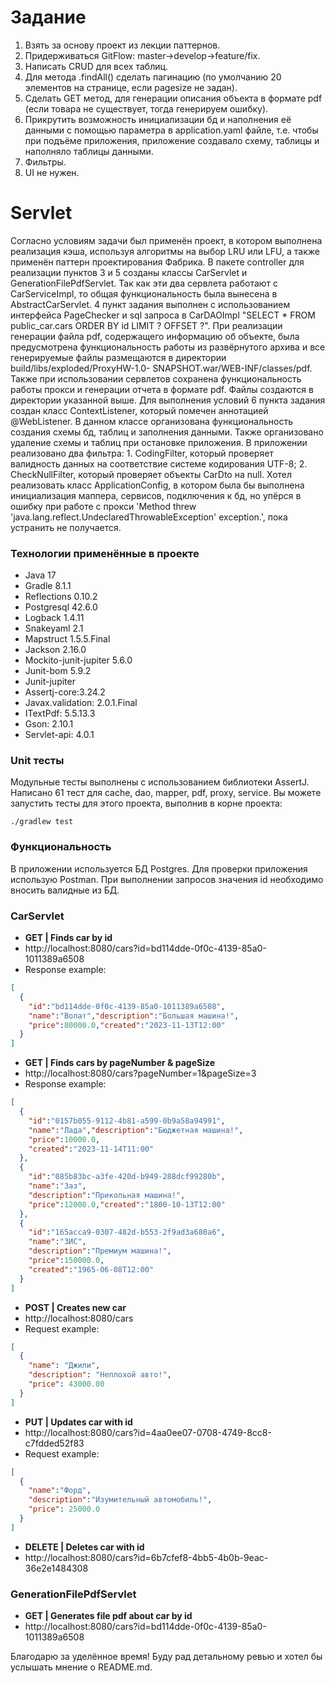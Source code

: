 # Задание

1. Взять за основу проект из лекции паттернов.
2. Придерживаться GitFlow: master->develop->feature/fix.
3. Написать CRUD для всех таблиц.
4. Для метода .findAll() сделать пагинацию (по умолчанию 20 элементов
на странице, если pagesize не задан).
5. Сделать GET метод, для генерации описания объекта в формате pdf (если 
товара не существует, тогда генерируем ошибку).
6. Прикрутить возможность инициализации бд и наполнения её данными с помощью 
параметра в application.yaml файле, т.е. чтобы при подъёме приложения, приложение 
создавало схему, таблицы и наполняло таблицы данными.
7. Фильтры.
8. UI не нужен.

# Servlet

Согласно условиям задачи был применён проект, в котором выполнена реализация кэша, используя алгоритмы на выбор LRU или LFU,
а также применён паттерн проектирования Фабрика.
В пакете controller для реализации пунктов 3 и 5 созданы классы CarServlet и GenerationFilePdfServlet. Так как эти два
сервлета работают с CarServiceImpl, то общая функциональность была вынесена в AbstractCarServlet. 
4 пункт задания выполнен с использованием интерфейса PageChecker и sql запроса в CarDAOImpl 
"SELECT * FROM public_car.cars ORDER BY id LIMIT ? OFFSET ?".
При реализации генерации файла pdf, содержащего информацию об объекте, была предусмотрена функциональность работы из 
развёрнутого архива и все генерируемые файлы размещаются в директории build/libs/exploded/ProxyHW-1.0-
SNAPSHOT.war/WEB-INF/classes/pdf. 
Также при использовании сервлетов сохранена функциональность работы прокси и генерации отчета в формате pdf. Файлы
создаются в директории указанной выше.
Для выполнения условий 6 пункта задания создан класс ContextListener, который помечен аннотацией @WebListener. В данном
классе организована функциональность создания схемы бд, таблиц и заполнения данными. Также организовано удаление схемы
и таблиц при остановке приложения. 
В приложении реализовано два фильтра: 1. CodingFilter, который проверяет валидность данных на соответствие системе 
кодирования UTF-8; 2. CheckNullFilter, который проверяет объекты CarDto на null.
Хотел реализовать класс ApplicationConfig, в котором была бы выполнена инициализация маппера, сервисов, подключения к бд, 
но упёрся в ошибку при работе с прокси 'Method threw 'java.lang.reflect.UndeclaredThrowableException' exception.', пока 
устранить не получается.

### Технологии применённые в проекте

* Java 17
* Gradle 8.1.1
* Reflections 0.10.2
* Postgresql 42.6.0
* Logback 1.4.11
* Snakeyaml 2.1
* Mapstruct 1.5.5.Final
* Jackson 2.16.0
* Mockito-junit-jupiter 5.6.0
* Junit-bom 5.9.2
* Junit-jupiter
* Assertj-core:3.24.2
* Javax.validation: 2.0.1.Final
* ITextPdf: 5.5.13.3
* Gson: 2.10.1
* Servlet-api: 4.0.1

### Unit тесты

Модульные тесты выполнены с использованием библиотеки AssertJ. 
Написано 61 тест для cache, dao, mapper, pdf, proxy, service. 
Вы можете запустить тесты для этого проекта, выполнив в корне проекта:
```
./gradlew test
```

### Функциональность

В приложении используется БД Postgres. Для проверки приложения использую Postman. При выполнении запросов 
значения id необходимо вносить валидные из БД.

### CarServlet
* **GET | Finds car by id**
* http://localhost:8080/cars?id=bd114dde-0f0c-4139-85a0-1011389a6508
* Response example:
````json
[
  {
    "id":"bd114dde-0f0c-4139-85a0-1011389a6508",
    "name":"Волат","description":"Большая машина!",
    "price":80000.0,"created":"2023-11-13T12:00"
  }
]
````
* **GET | Finds cars by pageNumber & pageSize**
* http://localhost:8080/cars?pageNumber=1&pageSize=3
* Response example:
````json
[
  {
    "id":"0157b055-9112-4b81-a599-0b9a58a94991",
    "name":"Лада","description":"Бюджетная машина!",
    "price":10000.0,
    "created":"2023-11-14T11:00"
  },
  {
    "id":"085b83bc-a3fe-420d-b949-288dcf99280b",
    "name":"Заз",
    "description":"Прикольная машина!",
    "price":12000.0,"created":"1800-10-13T12:00"
  },
  {
    "id":"165acca9-0307-482d-b553-2f9ad3a680a6",
    "name":"ЗИС",
    "description":"Премиум машина!",
    "price":150000.0,
    "created":"1965-06-08T12:00"
  }
]
````
* **POST | Creates new car**
* http://localhost:8080/cars
* Request example:
````json
[
  {
    "name": "Джили",
    "description": "Неплохой авто!",
    "price": 43000.00
  }
]
````
* **PUT | Updates car with id**
* http://localhost:8080/cars?id=4aa0ee07-0708-4749-8cc8-c7fdded52f83
* Request example:
````json
[
  {
    "name":"Форд",
    "description":"Изумительный автомобиль!",
    "price": 25000.0
  }
]
````
* **DELETE | Deletes car with id**
* http://localhost:8080/cars?id=6b7cfef8-4bb5-4b0b-9eac-36e2e1484308

### GenerationFilePdfServlet
* **GET | Generates file pdf about car by id**
* http://localhost:8080/cars?id=bd114dde-0f0c-4139-85a0-1011389a6508

Благодарю за уделённое время! Буду рад детальному ревью и хотел бы услышать мнение о README.md.